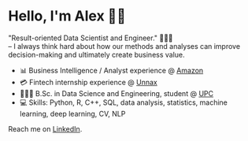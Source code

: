 # Hello, I'm Alex 👋🏻

"Result-oriented Data Scientist and Engineer." 👨🏻‍💻  
– I always think hard about how our methods and analyses can improve decision-making and ultimately create business value.

- 📊 Business Intelligence / Analyst experience @ [Amazon](https://www.amazon.com/ "Amazon.com. Spend less. Smile more.")
- 💳 Fintech internship experience @ [Unnax](https://www.unnax.com/ "Unnax: Everything you need to build first class financial services")
- 👨🏼‍🎓 B.Sc. in Data Science and Engineering, student @ [UPC](https://dse.upc.edu/en "Bachelor's degree in Data Science and Engineering | UPC")
- 💻 Skills: Python, R, C++, SQL, data analysis, statistics, machine learning, deep learning, CV, NLP

Reach me on [LinkedIn](https://www.linkedin.com/in/alexcarrilloalza/ "Alex Carrillo Alza | LinkedIn").
